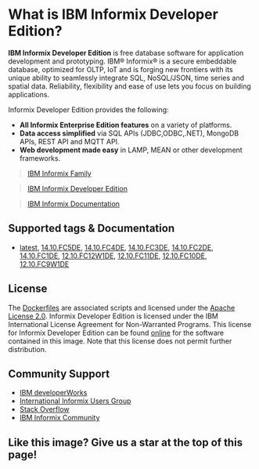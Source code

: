 
# What is IBM Informix Developer Edition?

__IBM Informix Developer Edition__  is free database software for application development and prototyping.  IBM® Informix® is a secure embeddable database, optimized for OLTP, IoT and is forging new frontiers with its unique ability to seamlessly integrate SQL, NoSQL/JSON, time series and spatial data. Reliability, flexibility and ease of use lets you focus on building applications.

Informix Developer Edition provides the following: 

* __All Informix Enterprise Edition features__ on a variety of platforms.
* __Data access simplified__  via SQL APIs (JDBC,ODBC,.NET), MongoDB APIs, REST API and MQTT API.
* __Web development made easy__  in LAMP, MEAN or other development frameworks. 

>[IBM Informix Family](https://www.ibm.com/analytics/us/en/technology/informix)

>[IBM Informix Developer Edition](https://www.ibm.com/products/informix/editions?lnk=STW_US_STESCH_&lnk2=learn_InformixDev&pexp=DEF&psrc=NONE&mhsrc=ibmsearch_a&mhq=informix%20developer%20edition)

>[IBM Informix Documentation](https://www.ibm.com/support/knowledgecenter/SSGU8G_12.1.0/com.ibm.welcome.doc/welcome.htm)

## Supported tags & Documentation

* [latest](https://github.com/informix/informix-dockerhub-readme/blob/master/14.10.FC5/informix-developer-database.md),
[14.10.FC5DE](https://github.com/informix/informix-dockerhub-readme/blob/master/14.10.FC5/informix-developer-database.md),
[14.10.FC4DE](https://github.com/informix/informix-dockerhub-readme/blob/master/14.10.FC1/informix-developer-database.md),
[14.10.FC3DE](https://github.com/informix/informix-dockerhub-readme/blob/master/14.10.FC1/informix-developer-database.md),
[14.10.FC2DE](https://github.com/informix/informix-dockerhub-readme/blob/master/14.10.FC1/informix-developer-database.md),
[14.10.FC1DE](https://github.com/informix/informix-dockerhub-readme/blob/master/14.10.FC1/informix-developer-database.md),
[12.10.FC12W1DE](https://github.com/informix/informix-dockerhub-readme/blob/master/12.10.FC12/informix-developer-database.md),
[12.10.FC11DE](https://github.com/informix/informix-dockerhub-readme/blob/master/12.10.FC9/informix-developer-database.md),
[12.10.FC10DE](https://github.com/informix/informix-dockerhub-readme/blob/master/12.10.FC9/informix-developer-database.md),
[12.10.FC9W1DE](https://github.com/informix/informix-dockerhub-readme/blob/master/12.10.FC9/informix-developer-database.md)

## License

The [Dockerfiles](https://github.com/informix/informix-server-dockerfiles) are associated scripts and licensed under the [Apache License 2.0](https://www.apache.org/licenses/LICENSE-2.0). Informix Developer Edition is licensed under the IBM International License Agreement for Non-Warranted Programs. This license for Informix Developer Edition can be found [online](https://www-03.ibm.com/software/sla/sladb.nsf/displaylis/E6CCE19CC63592A6852586380082EEA2?OpenDocument) for the software contained in this image. Note that this license does not permit further distribution.

## Community Support

- [IBM developerWorks](https://developer.ibm.com/answers/search.html?q=informix) 
- [International Informix Users Group](https://members.iiug.org/forums/ids)
- [Stack Overflow](https://stackoverflow.com/search?tab=newest&q=informix)
- [IBM Informix Community](https://community.ibm.com/community/user/hybriddatamanagement/communities/community-home?communitykey=cf5a1f39-c21f-4bc4-9ec2-7ca108f0a365&tab=groupdetails)

## Like this image?  Give us a star at the top of this page!  
